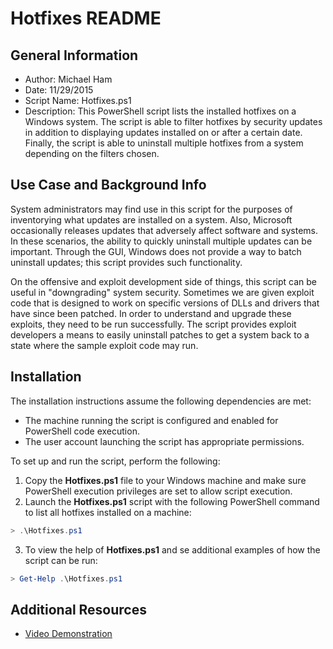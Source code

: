 # Hotfixes README

## General Information
* Author: Michael Ham
* Date: 11/29/2015
* Script Name: Hotfixes.ps1
* Description: This PowerShell script lists the installed hotfixes on a Windows system.  The script is able to filter hotfixes by security updates in addition to displaying updates installed on or after a certain date.  Finally, the script is able to uninstall multiple hotfixes from a system depending on the filters chosen.

## Use Case and Background Info
System administrators may find use in this script for the purposes of inventorying what updates are installed on a system.  Also, Microsoft occasionally releases updates that adversely affect software and systems.  In these scenarios, the ability to quickly uninstall multiple updates can be important.  Through the GUI, Windows does not provide a way to batch uninstall updates; this script provides such functionality.

On the offensive and exploit development side of things, this script can be useful in "downgrading" system security.  Sometimes we are given exploit code that is designed to work on specific versions of DLLs and drivers that have since been patched.  In order to understand and upgrade these exploits, they need to be run successfully.  The script provides exploit developers a means to easily uninstall patches to get a system back to a state where the sample exploit code may run.

## Installation
The installation instructions assume the following dependencies are met:
* The machine running the script is configured and enabled for PowerShell code execution.
* The user account launching the script has appropriate permissions.

To set up and run the script, perform the following:

1. Copy the **Hotfixes.ps1** file to your Windows machine and make sure PowerShell execution privileges are set to allow script execution.
2. Launch the **Hotfixes.ps1** script with the following PowerShell command to list all hotfixes installed on a machine:
```PowerShell
> .\Hotfixes.ps1 
```

3. To view the help of **Hotfixes.ps1** and se additional examples of how the script can be run:
```PowerShell
> Get-Help .\Hotfixes.ps1 
```

## Additional Resources
* [Video Demonstration](https://youtu.be/bzOb9BfJMiQ)